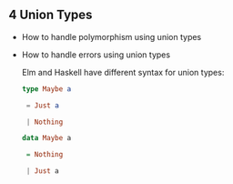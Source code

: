 ## 4  Union Types

* How to handle polymorphism using union types

* How to handle errors using union types

  

  Elm and Haskell have different syntax for union types:

  ```elm
  type Maybe a

  ​	= Just a

  ​	| Nothing
  ``` 

  ```haskell
  data Maybe a

  ​	= Nothing 

  ​	| Just a

  ```
  
  
